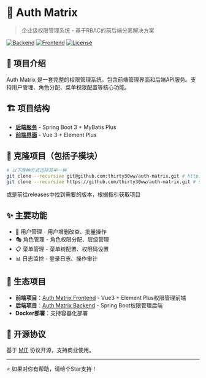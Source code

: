# 🔐 Auth Matrix

> 企业级权限管理系统 - 基于RBAC的前后端分离解决方案

[![Backend](https://img.shields.io/badge/Backend-Spring%20Boot-green)](https://github.com/thirty30ww/auth-matrix-backend)
[![Frontend](https://img.shields.io/badge/Frontend-Vue3-blue)](https://github.com/thirty30ww/auth-matrix-frontend)
[![License](https://img.shields.io/badge/License-MIT-blue)](LICENSE)

## 📖 项目介绍

Auth Matrix 是一套完整的权限管理系统，包含前端管理界面和后端API服务。支持用户管理、角色分配、菜单权限配置等核心功能。

## 🏗️ 项目结构

- **[后端服务](https://github.com/thirty30ww/auth-matrix-backend)** - Spring Boot 3 + MyBatis Plus
- **[前端界面](https://github.com/thirty30ww/auth-matrix-frontend)** - Vue 3 + Element Plus

## 🚀 克隆项目（包括子模块）

```bash
# 以下两种方式选择其中一种
git clone --recursive git@github.com:thirty30ww/auth-matrix.git # http方式
git clone --recursive https://github.com/thirty30ww/auth-matrix.git # ssh方式
```

或是前往releases中找到需要的版本，根据指引获取项目

## ✨ 主要功能

- 👥 用户管理 - 用户增删改查、批量操作
- 🎭 角色管理 - 角色权限分配、层级管理
- 📋 菜单管理 - 菜单树配置、权限码设置
- 📊 日志监控 - 登录日志、操作审计

## 🔗 生态项目

- **前端项目**：[Auth Matrix Frontend](https://github.com/thirty30ww/auth-matrix-frontend) - Vue3 + Element Plus权限管理前端
- **后端项目**：[Auth Matrix Backend](https://github.com/thirty30ww/auth-matrix-backend) - Spring Boot权限管理后端
- **Docker部署**：支持容器化部署

## 📄 开源协议

基于 [MIT](LICENSE) 协议开源，支持商业使用。

---

⭐ 如果对你有帮助，请给个Star支持！
